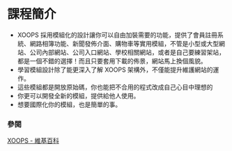 # 課程簡介

* XOOPS 採用模組化的設計讓你可以自由加裝需要的功能，提供了會員註冊系統、網路相簿功能、新聞發佈介面、購物車等實用模組，不管是小型或大型網站、公司內部網站、公司入口網站、學校相關網站，或者是自己要練習架站，都是一個不錯的選擇！而且只要套用下載的佈景，網站馬上換個風貌。
* 學習模組設計除了能更深入了解 XOOPS 架構外，不僅能提升維護網站的運作。
* 這些模組都是開放原始碼，你也能把不合用的程式改成自己心目中理想的
* 你更可以開發全新的模組，提供給他人使用。
* 想要國際化你的模組，也是簡單的事。



### 參閱
[XOOPS - 維基百科](https://zh.wikipedia.org/wiki/XOOPS)





